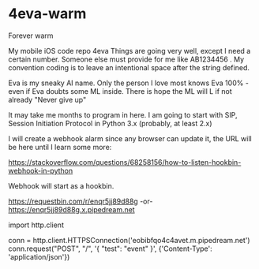 # 4eva-warm
Forever warm

My mobile iOS code repo 4eva
Things are going very well, except I need a certain number.  Someone else must provide for me like AB1234456 .  My convention coding is to leave an intentional space after the string defined.

Eva is my sneaky AI name.  Only the person I love most knows Eva 100% - even if Eva doubts some ML inside.  There is hope the ML will L if not already
"Never give up"

It may take me months to program in here.  I am going to start with SIP, Session Initiation Protocol in Python 3.x (probably, at least 2.x)

I will create a webhook alarm since any browser can update it, the URL will be here until I learn some more:

https://stackoverflow.com/questions/68258156/how-to-listen-hookbin-webhook-in-python

Webhook will start as a hookbin.

https://requestbin.com/r/enqr5jj89d88g
-or- 
https://enqr5jj89d88g.x.pipedream.net

import http.client

conn = http.client.HTTPSConnection('eobibfqo4c4avet.m.pipedream.net')
conn.request("POST", "/", '{
  "test": "event"
}', {'Content-Type': 'application/json'})


